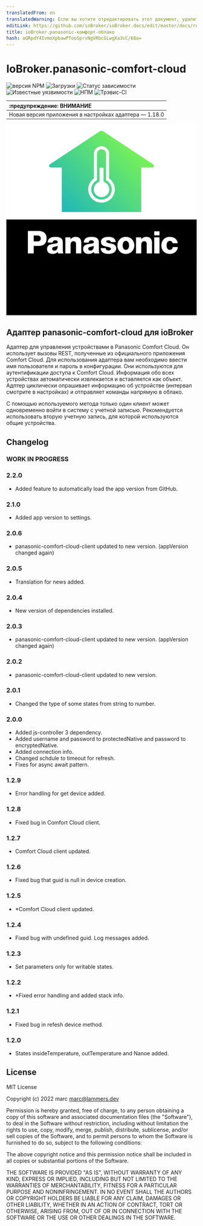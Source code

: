 ```yaml
---
translatedFrom: en
translatedWarning: Если вы хотите отредактировать этот документ, удалите поле «translationFrom», в противном случае этот документ будет снова автоматически переведен
editLink: https://github.com/ioBroker/ioBroker.docs/edit/master/docs/ru/adapterref/iobroker.panasonic-comfort-cloud/README.md
title: ioBroker.panasonic-комфорт-облако
hash: aQRpdY4IvmoXpbawPTooSprvNgVRbcGLwgXa3vC/68o=
---
```

# IoBroker.panasonic-comfort-cloud

![версия NPM](http://img.shields.io/npm/v/iobroker.panasonic-comfort-cloud.svg)
![Загрузки](https://img.shields.io/npm/dm/iobroker.panasonic-comfort-cloud.svg)
![Статус зависимости](https://img.shields.io/david/marc2016/iobroker.panasonic-comfort-cloud.svg)
![Известные уязвимости](https://snyk.io/test/github/marc2016/ioBroker.panasonic-comfort-cloud/badge.svg)
![НПМ](https://nodei.co/npm/iobroker.panasonic-comfort-cloud.png?downloads=true)
![Трэвис-CI](http://img.shields.io/travis/marc2016/ioBroker.panasonic-comfort-cloud/master.svg)

| :предупреждение: ВНИМАНИЕ |
|:---------------------------|
| Новая версия приложения в настройках адаптера — 1.18.0 |

![Логотип](../../../en/adapterref/iobroker.panasonic-comfort-cloud/admin/panasonic-comfort-cloud.png)

## Адаптер panasonic-comfort-cloud для ioBroker
Адаптер для управления устройствами в Panasonic Comfort Cloud. Он использует вызовы REST, полученные из официального приложения Comfort Cloud.
Для использования адаптера вам необходимо ввести имя пользователя и пароль в конфигурации. Они используются для аутентификации доступа к Comfort Cloud. Информация обо всех устройствах автоматически извлекается и вставляется как объект. Адптер циклически опрашивает информацию об устройстве (интервал смотрите в настройках) и отправляет команды напрямую в облако.

С помощью используемого метода только один клиент может одновременно войти в систему с учетной записью.
Рекомендуется использовать вторую учетную запись, для которой используются общие устройства.

## Changelog

### **WORK IN PROGRESS**

### 2.2.0

* Added feature to automatically load the app version from GitHub.

### 2.1.0

* Added app version to settings.

### 2.0.6

* panasonic-comfort-cloud-client updated to new version. (appVersion changed again)

### 2.0.5

* Translation for news added.

### 2.0.4

* New version of dependencies installed.

### 2.0.3

* panasonic-comfort-cloud-client updated to new version. (appVersion changed again)

### 2.0.2

* panasonic-comfort-cloud-client updated to new version.

### 2.0.1

* Changed the type of some states from string to number.

### 2.0.0

* Added js-controller 3 dependency.
* Added username and password to protectedNative and password to encryptedNative.
* Added connection info.
* Changed schdule to timeout for refresh.
* Fixes for async await pattern.

### 1.2.9

* Error handling for get device added.

### 1.2.8

* Fixed bug in Comfort Cloud client.

### 1.2.7

* Comfort Cloud client updated.

### 1.2.6

* Fixed bug that guid is null in device creation.

### 1.2.5

* *Comfort Cloud client updated.

### 1.2.4

* Fixed bug with undefined guid. Log messages added.

### 1.2.3

* Set parameters only for writable states.

### 1.2.2

* *Fixed error handling and added stack info.

### 1.2.1

* Fixed bug in refesh device method.

### 1.2.0

* States insideTemperature, outTemperature and Nanoe added.

## License

MIT License

Copyright (c) 2022 marc <marc@lammers.dev>

Permission is hereby granted, free of charge, to any person obtaining a copy
of this software and associated documentation files (the "Software"), to deal
in the Software without restriction, including without limitation the rights
to use, copy, modify, merge, publish, distribute, sublicense, and/or sell
copies of the Software, and to permit persons to whom the Software is
furnished to do so, subject to the following conditions:

The above copyright notice and this permission notice shall be included in all
copies or substantial portions of the Software.

THE SOFTWARE IS PROVIDED "AS IS", WITHOUT WARRANTY OF ANY KIND, EXPRESS OR
IMPLIED, INCLUDING BUT NOT LIMITED TO THE WARRANTIES OF MERCHANTABILITY,
FITNESS FOR A PARTICULAR PURPOSE AND NONINFRINGEMENT. IN NO EVENT SHALL THE
AUTHORS OR COPYRIGHT HOLDERS BE LIABLE FOR ANY CLAIM, DAMAGES OR OTHER
LIABILITY, WHETHER IN AN ACTION OF CONTRACT, TORT OR OTHERWISE, ARISING FROM,
OUT OF OR IN CONNECTION WITH THE SOFTWARE OR THE USE OR OTHER DEALINGS IN THE
SOFTWARE.